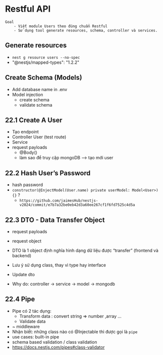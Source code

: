 # Restful API

```
Goal
    - Viết module Users theo đúng chuẩn Restful
    - Sử dụng tool generate resources, schema, controller và services.
```

## Generate resources
- `nest g resource users --no-spec`
- "@nestjs/mapped-types": "1.2.2"

## Create Schema (Models)
- Add database name in .env
- Model injection
    - create schema
    - validate schema

## 22.1 Create A User
- Tạo endpoint
- Controller User (test route)
- Service
- request payloads
    - @Body()
    - làm sao để truy cập mongoDB --> tạo mới user 

## 22.2 Hash User’s Password
- hash password
- `constructor(@InjectModel(User.name) private userModel: Model<User>) {}` ?
    - `https://github.com/jaimesHub/nestjs-v2024/commit/e7b7a32be0eb42d3a60ee267cf1f6fd7525c4d5a`

## 22.3 DTO - Data Transfer Object
- request payloads
- request object
- DTO là 1 object định nghĩa hình dạng dữ liệu được “transfer” (frontend và backend)
- Lưu ý sử dụng class, thay vì type hay interface

- Update dto
- Why do: controller -> service -> model -> mongodb

## 22.4 Pipe
- Pipe có 2 tác dụng:
    - Transform data : convert string => number ,array …
    - Validate data
- ~ middleware
- Nhận biết: những class nào có @Injectable thì được gọi là `pipe`
- use cases: built-in pipe 
- schema based validation / class validation
- https://docs.nestjs.com/pipes#class-validator